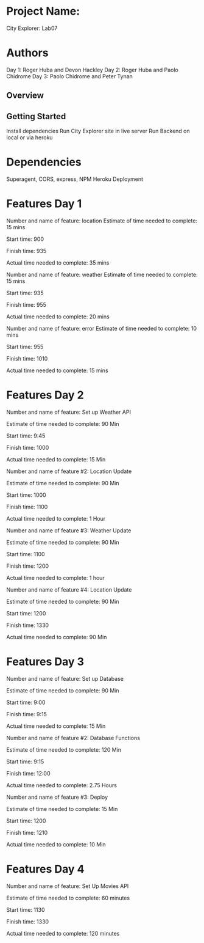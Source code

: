 # Project Name: 
City Explorer: Lab07

# Authors
Day 1: Roger Huba and Devon Hackley
Day 2: Roger Huba and Paolo Chidrome
Day 3: Paolo Chidrome and Peter Tynan

## Overview
<!-- Provide a high level overview of what this application is and why you are building it, beyond the fact that it's an assignment for this class. (i.e. What's your problem domain?) -->

## Getting Started
Install dependencies
Run City Explorer site in live server
Run Backend on local or via heroku

# Dependencies
Superagent, CORS, express, NPM
Heroku Deployment



# Features Day 1
Number and name of feature: location
Estimate of time needed to complete: 15 mins

Start time: 900

Finish time: 935

Actual time needed to complete: 35 mins

Number and name of feature: weather
Estimate of time needed to complete: 15 mins

Start time: 935

Finish time: 955

Actual time needed to complete: 20 mins


Number and name of feature: error
Estimate of time needed to complete: 10 mins

Start time: 955

Finish time: 1010

Actual time needed to complete: 15 mins

# Features Day 2
Number and name of feature: Set up Weather API

Estimate of time needed to complete: 90 Min

Start time: 9:45

Finish time: 1000

Actual time needed to complete: 15 Min



Number and name of feature #2: Location Update

Estimate of time needed to complete: 90 Min

Start time: 1000

Finish time: 1100

Actual time needed to complete: 1 Hour



Number and name of feature #3: Weather Update

Estimate of time needed to complete: 90 Min

Start time: 1100

Finish time: 1200

Actual time needed to complete: 1 hour



Number and name of feature #4: Location Update

Estimate of time needed to complete: 90 Min

Start time: 1200

Finish time: 1330

Actual time needed to complete: 90 Min

# Features Day 3
Number and name of feature: Set up Database

Estimate of time needed to complete: 90 Min

Start time: 9:00

Finish time: 9:15

Actual time needed to complete: 15 Min



Number and name of feature #2: Database Functions

Estimate of time needed to complete: 120 Min

Start time: 9:15

Finish time: 12:00

Actual time needed to complete: 2.75 Hours



Number and name of feature #3: Deploy

Estimate of time needed to complete: 15 Min

Start time: 1200

Finish time: 1210

Actual time needed to complete: 10 Min

# Features Day 4

Number and name of feature: Set Up Movies API

Estimate of time needed to complete: 60 minutes

Start time: 1130

Finish time: 1330

Actual time needed to complete: 120 minutes